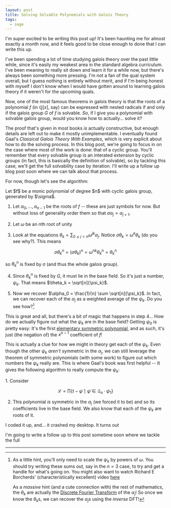 ```yaml
---
layout: post
title: Solving Solvable Polynomials with Galois Theory
tags:
  - sage
--- 
```


I'm super excited to be writing this post up! It's been haunting me for 
almost exactly a month now, and it feels good to be close enough to done
that I can write this up. 

I've been spending a lot of time studying galois theory over the past little 
while, since it's easily my weakest area in the standard algebra curriculum.
I've been meaning to really sit down and learn it for a while now, but there's
always been something more pressing. I'm not a fan of the qual system overall, 
but I guess nothing is entirely without merit, and if I'm being honest with 
myself I don't know when I would have gotten around to learning galois theory
if it weren't for the upcoming quals.

Now, one of the most famous theorems in galois theory is that 
the roots of a polynomial $f$ (in $\mathbb{Q}[x]$, say) can be expressed 
with nested radicals if and only if the galois group $G$ of $f$ is solvable.
_So_, if I give you a polynomial with solvable galois group, would you know 
how to actually... solve it?

The proof that's given in most books _is_ actually constructive, but enough
details are left out to make it mostly unimplementable. I eventually found
Gaal's _Classical Galois Theory With Examples_, which is very explicit about
how to do the solving process. In this blog post, we're going to focus in
on the case where most of the work is done: that of a cyclic group. 
You'll remember that every solvable group is an interated extension by cyclic
groups (in fact, this is basically the definition of solvable), so by tackling
this case, we'll get the full solvability case by iteration. I'll write up a
follow up blog post soon where we can talk about that process.

For now, though let's see the algorithm:

<div class=boxed markdown=1>
Let $f$ be a monic polynomial of degree $n$ with cyclic galois group, generated
by $\sigma$.

1. Let $\alpha_0, \ldots, \alpha_{n-1}$ be the roots of $f$ -- these are just
symbols for now. But without loss of generality order them so that 
$\sigma \alpha_j = \alpha_{j+1}$.

2. Let $\omega$ be an $n$th root of unity

3. Look at the equations $\theta_k = \sum_{0 \leq j \lt n} \omega^{j k} \alpha_j$.
Notice $\sigma \theta_k = \omega^k \theta_k$ (do you see why?). This means

$$\sigma \theta_k^n = (\sigma \theta_k)^n = \omega^{nk} \theta_k^n = \theta_k^n$$

so $\theta_k^n$ is fixed by $\sigma$ (and thus the whole galois group). 

4. Since $\theta_k^n$ is fixed by $G$, it must lie in the base field. So
it's just a number, $\psi_k$. That means $\theta_k = \sqrt[n]{\psi_k}$.

5. Now we recover $\alpha_0 = \frac{1}{n} \sum \sqrt[n]{\psi_k}$. In fact,
we can recover each of the $\alpha_j$ as a weighted average of the $\psi_k$.
Do you see how?[^1]
</div>

This is great and all, but there's a bit of magic that happens in step
$4$... How do we actually figure out what the $\psi_k$ are in the base field?
Getting $\psi_0$ is pretty easy: It's the first 
[elementary symmetric polynomial][3], and as such, it's just (the negation of)
the $x^{n-1}$ coefficient of $f$! 

This is actually a clue for how we might in theory get each of the $\psi_k$.
Even though the other $\psi_k$ _aren't_ symmetric in the $\alpha_j$, we can 
still leverage the theorem of symmetric polynomials (with some work) to
figure out which numbers the $\psi_k$ really are. 
This is where Gaal's book was first helpful -- It gives the following algorithm
to really compute the $\psi_k$:

<div class=boxed markdown=1>
1. Consider 

$$
\mathcal{L} = \prod \{ t - \tilde{\psi} \mid \tilde{\psi} \in \mathfrak{S}_n \cdot \psi_1 \}
$$

2. This polynomial _is_ symmetric in the $\alpha_j$ (we forced it to be) 
and so its coefficients live in the base field. We also know that each of the
$\psi_k$ are roots of it.
</div>

I coded it up, and... it crashed my desktop.
It turns out 


I'm going to write a follow up to this post sometime soon where we tackle the
full 


---

[^1]: 
    As a little hint, you'll only need to scale the $\psi_k$ by powers of 
    $\omega$. You should try writing these sums out, say in the $n=3$ case,
    to try and get a handle for what's going on. You might also want to watch
    Richard E Borcherds' (characteristically excellent) video [here][1]

    As a _massive_ hint (and a cute connection with) the rest of mathematics,
    the $\theta_k$ are actually the [Discrete Fourier Transform][2] of the
    $\alpha_j$! So once we know the $\theta_k$s, we can recover the $\alpha_j$s
    using the _inverse_ DFT!

[1]: https://youtu.be/UaeJNQ5x17g
[2]: https://en.wikipedia.org/wiki/Discrete_Fourier_transform#The_unitary_DFT
[3]: https://en.wikipedia.org/wiki/Elementary_symmetric_polynomial
